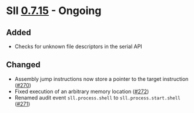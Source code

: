# Sll [0.7.15] - Ongoing

## Added

- Checks for unknown file descriptors in the serial API

## Changed

- Assembly jump instructions now store a pointer to the target instruction ([#270])
- Fixed execution of an arbitrary memory location ([#272])
- Renamed audit event `sll.process.shell` to `sll.process.start.shell` ([#271])

[0.7.15]: https://github.com/sl-lang/sll/compare/sll-v0.7.14...main
[#272]: https://github.com/sl-lang/sll/issues/272
[#271]: https://github.com/sl-lang/sll/issues/271
[#270]: https://github.com/sl-lang/sll/issues/270
